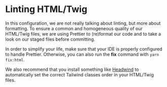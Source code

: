 # Linting HTML/Twig

In this configuration, we are not really talking about linting, but more about formatting. To ensure a common and homogeneous quality of our HTML/Twig files, we are using Prettier to (re)format our code and to take a look on our staged files before committing.

In order to simplify your life, make sure that your IDE is properly configured to handle Prettier. Otherwise, you can also run the **fix** command with `yarn fix:html`.

We also recommend that you install something like [Headwind](https://marketplace.visualstudio.com/items?itemName=heybourn.headwind) to automatically set the correct Tailwind classes order in your HTML/Twig files. 

